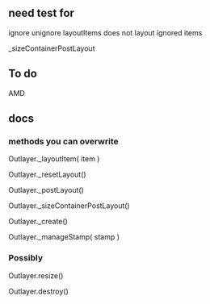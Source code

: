 ## need test for

ignore
unignore
layoutItems does not layout ignored items
<!-- stamp -->
<!-- unstamp -->
<!-- stamp option -->
<!-- _getElementOffset -->
<!-- _find -->
<!-- isOriginLeft -->
<!-- isOriginTop -->
_sizeContainerPostLayout

## To do

AMD

## docs

### methods you can overwrite

Outlayer._layoutItem( item )

Outlayer._resetLayout()

Outlayer._postLayout()

Outlayer._sizeContainerPostLayout()

Outlayer._create()

Outlayer._manageStamp( stamp )

### Possibly

Outlayer.resize()

Outlayer.destroy()

